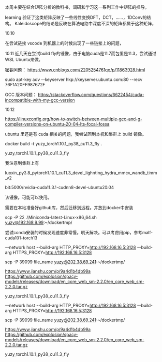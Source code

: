 本周主要在结合矩阵分析的教科书，调研和学习这一系列工作中矩阵的推导。

learning 验证了这类矩阵反映了一些线性变换DFT，DCT，……，1DConv的结构。
Kaleidoscope的结论是反映在算法电路中深度不深的矩阵都属于这种矩阵，

10.10

在尝试链接 vscode 到机器上的时候出现了一些链接上的问题，

10.11
近几天在尝试build fly的镜像，由于电脑cuda是11.7而包里是11.3，尝试通过WSL Ubuntu来做。

密钥问题：
https://www.cnblogs.com/2205254761qq/p/11863928.html

sudo apt-key adv --keyserver hkp://keyserver.ubuntu.com:80 --recv 76F1A20FF987672F

GCC 版本问题：
https://stackoverflow.com/questions/6622454/cuda-incompatible-with-my-gcc-version

10.12

https://linuxconfig.org/how-to-switch-between-multiple-gcc-and-g-compiler-versions-on-ubuntu-20-04-lts-focal-fossa

ubuntu 里还是有 cuda 相关的问题，我尝试回到本机和集群上 build 镜像。

docker build -t yuzy_torch1.10.1_py38_cu11.3_fly . 

yuzy_torch1.10.1_py38_cu11.3_fly

我注意到集群上有

luoxin_py3.8_pytorch1.10.1_cu11.3_devel_lighnting_hydra_mmcv_wandb_timm_v2

bit:5000/nvidia-cuda11.3.1-cudnn8-devel-ubuntu20.04

该镜像，可能可以使用。

需要在本地准备好github库，然后迁移到远程，并放到docker中安装

scp -P 22 .\Miniconda-latest-Linux-x86_64.sh yuzy@192.168.9.99:~/dockertmp/

尝试conda安装的时候发现速度非常慢，明天解决。可以考虑用pip，参考malf-cuda101-torch13

--network host
    --build-arg HTTP_PROXY=http://192.168.16.5:3128
    --build-arg HTTPS_PROXY=http://192.168.16.5:3128

scp -P 39099 file_name yuzy@202.38.69.241:~/dockertmp/

https://www.jianshu.com/p/9a4d1b4db99a
https://github.com/explosion/spacy-models/releases/download/en_core_web_sm-2.2.0/en_core_web_sm-2.2.0.tar.gz

yuzy_torch1.10.1_py38_cu11.3_fly

--network host
    --build-arg HTTP_PROXY=http://192.168.16.5:3128
    --build-arg HTTPS_PROXY=http://192.168.16.5:3128

scp -P 39099 file_name yuzy@202.38.69.241:~/dockertmp/

https://www.jianshu.com/p/9a4d1b4db99a
https://github.com/explosion/spacy-models/releases/download/en_core_web_sm-2.2.0/en_core_web_sm-2.2.0.tar.gz

yuzy_torch1.10.1_py38_cu11.3_fly
